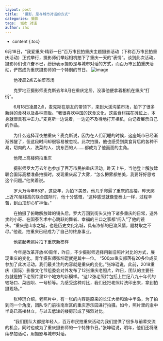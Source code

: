 ```yaml
---
layout: post
title:  "摄影，是与城市对话的方式"
categories: 摄影
tags:  城市 对话
author: zhx
---
```


* content
{:toc}

6月18日，“我爱重庆·精彩一日”百万市民拍重庆主题摄影活动（下称百万市民拍重庆活动）正式举行，摄影师们举起相机拍下了重庆一天的“表情”。谈到此次活动，摄影师们也兴奋不已，纷纷表示摄影是与城市对话的方式，而百万市民拍重庆活动，俨然成为重庆摄影师的一个特别的节日。
![image](https://github.com/lanhua123/lanhua123.github.io/raw/master/4.jpg)

　　他凌晨2点去拍菜市场

　　克罗地亚摄影师麦克斯去年8月在重庆定居，没事他便拿着相机在重庆“打街”。

　　6月18日凌晨2点，麦克斯在朋友的带领下，来到大溪沟菜市场，拍下了很多新鲜的食材以及各种商贩。“我很喜欢中国的饮食文化，这些食材摆在摊位上，本身就很具有冲击力。”麦克斯一边说着，一边迫不及待地打开相机，向记者展示自己的作品。

　　为什么选择深夜拍重庆？麦克斯说，因为在人们沉睡的时候，这座城市已经渐渐苏醒了，但这段时间却很容易被忽视。此次拍摄，他也感受到美食背后的各种不易，切肉的人、洗菜的人、挑东西的人……都成为了他画面的主角。

　　他爬上高楼俯拍重庆

　　摄影师罗大万去年也参加了百万市民拍重庆活动。昨天上午，当他登上解放碑联合国际高楼准备拍摄时。发现重庆起了大雾，“怎么把雾都拍美，我要好好思考这个问题。”他笑着说。

　　罗大万今年65岁，这些年，为拍下美景，他几乎爬遍了重庆的高楼。昨天爬上近70层楼高的联合国际时，他十分感慨，“这种感觉就像登泰山一样，过程辛苦，到山顶却心旷神怡。”

　　在拍摄了俯瞰解放碑的镜头后，罗大万回到街头又拍下诸多重庆的日常，送外卖的小哥、在国泰艺术中心跳跃的舞者、幸福的三口之家都“闯入”了他的镜头。“重庆是山水之城，也是历史文化名城，具有浓郁的巴渝风情，题材取之不尽。”他说，拍重庆已经成为了自己的终身事业。

　　他拿起老照片拍下重庆新模样

　　今年是改革开放40周年，昨日，不少摄影师选择用新旧照片对比的方式，展现重庆的变化。青年摄影师张坤琨就是其中一位。
  “500px重庆部落有20多位成员参加了此次活动，我们最关注的内容就是重庆的变化。”张坤琨说，此前，2018重庆（国际）影像文化节组委会对外发布了12张重庆老照片，昨日，团队的主要任务就是拍下老照片里12个地方的新模样。“这12张老照片包括上世纪八九十年代的较场口、菜园坝、一号桥等。为感受这种对比，我们还把老照片洗印出来，拿到拍摄现场。”

　　张坤琨介绍，老照片中，有一张的内容是原来的长江大桥和渝中半岛，为了拍到同一个角度，团队专门前往南岸区的重庆游乐园进行拍摄。如今，照片里的渝中半岛已高楼林立，与过去低矮的楼房形成了强烈对比。

　　“我们团队大都是年轻人，百万市民拍重庆活动为我们提供了很多与前辈交流的机会，同时也成为了重庆摄影师的一个特殊节日。”张坤琨说，明年，他们还将继续参加活动，用摄影与城市对话。
